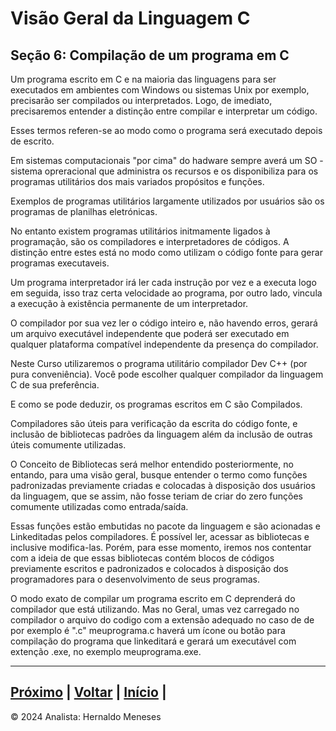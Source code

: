 # Visão Geral da Linguagem C

## Seção 6: Compilação de um programa em C

Um programa escrito em C e na maioria das linguagens para ser executados em ambientes com Windows ou sistemas Unix por exemplo, precisarão ser compilados ou interpretados. Logo, de imediato, precisaremos entender a distinção entre compilar e interpretar um código.

Esses termos referen-se ao modo como o programa será executado depois de escrito.

Em sistemas computacionais "por cima" do hadware sempre averá um SO - sistema opreracional que administra os recursos e os disponibiliza para os programas utilitários dos mais variados propósitos e funções.

Exemplos de programas utilitários largamente utilizados por usuários são os programas de planilhas eletrónicas.

No entanto existem programas utilitários initmamente ligados à programação, são os compiladores e interpretadores de códigos. A distinção entre estes está no modo como utilizam o código fonte para gerar programas executaveis.

Um programa interpretador irá ler cada instrução por vez e a executa logo em seguida, isso traz certa velocidade ao programa, por outro lado, vincula a execução à existência permanente de um interpretador.

O compilador por sua vez ler o código inteiro e, não havendo erros, gerará um arquivo executável independente que poderá ser executado em qualquer plataforma compatível independente da presença do compilador.

Neste Curso utilizaremos o programa utilitário compilador Dev C++ (por pura conveniência).
Você pode escolher qualquer compilador da linguagem C de sua preferência.

E como se pode deduzir, os programas escritos em C são Compilados.

Compiladores são úteis para verificação da escrita do código fonte, e inclusão de bibliotecas padrões da linguagem além da inclusão de outras úteis comumente utilizadas.

O Conceito de Bibliotecas será melhor entendido posteriormente, no entando, para uma visão geral, busque entender o termo como funções padronizadas previamente criadas e colocadas à disposição dos usuários da linguagem, que se assim, não fosse teriam de criar do zero funções comumente utilizadas como entrada/saída.

Essas funções estão embutidas no pacote da linguagem e são acionadas e Linkeditadas pelos compiladores. É possível ler, acessar as bibliotecas e inclusive modifica-las. Porém, para esse momento, iremos nos contentar com a ideia de que essas bibliotecas contém blocos de códigos previamente escritos e padronizados e colocados à disposição dos programadores para o desenvolvimento de seus programas.

O modo exato de compilar um programa escrito em C deprenderá do compilador que está utilizando. Mas no Geral, umas vez carregado no compilador o arquivo do codigo com a extensão adequado no caso de de por exemplo é ".c" meuprograma.c
haverá um ícone ou botão para compilação do programa que linkeditará e gerará um executável com extenção .exe, no exemplo meuprograma.exe.


---
[Próximo](https://github.com/HernaldoMeneses/C/blob/main/1-Cap%C3%ADtulo/1.2-Surgimento.md) | [Voltar](https://github.com/HernaldoMeneses/C/blob/main/Others/indice.md) |   [Início](https://github.com/HernaldoMeneses/C/blob/main/README.md) | 
---

&copy; 2024 Analista: Hernaldo Meneses